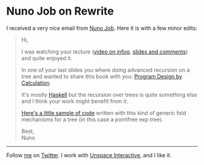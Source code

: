 Nuno Job on Rewrite
===

I received a very nice email from [Nuno Job](http://github.com/dscape). Here it is with a few minor edits:

> Hi,  
>  
> I was watching your lecture ([video on infoq](http://www.infoq.com/presentations/braithwaite-rewrite-ruby), [slides and comments](http://github.com/raganwald/presentation_decks/tree/master/rubyfringe "rubyfringe at master from raganwald's presentation_decks &mdash; GitHub")) and quite enjoyed it.  
>  
> In one of your last slides you where doing advanced recursion on a tree and wanted to share this book with you: [Program Design by Calculation](http://www.di.uminho.pt/~jno/ps/pdbc_fm.pdf "PDF Download").  
>  
> It's mostly [Haskell](http://www.haskell.org/ "Haskell - HaskellWiki") but the recursion over trees is quite something else and I think your work might benefit from it.  
>  
> [Here's a little sample of code](http://github.com/dscape/pointfreeexprsimplication/tree/master/ExpTree.hs "ExpTree.hs at master from dscape's pointfreeexprsimplication &mdash; GitHub") written with this kind of generic fold mechanisms for a tree (in this case a pointfree exp tree).  
>  
> Best,  
> Nuno

---
	
Follow [me](http://reginald.braythwayt.com) on [Twitter](http://twitter.com/raganwald). I work with [Unspace Interactive](http://unspace.ca), and I like it.